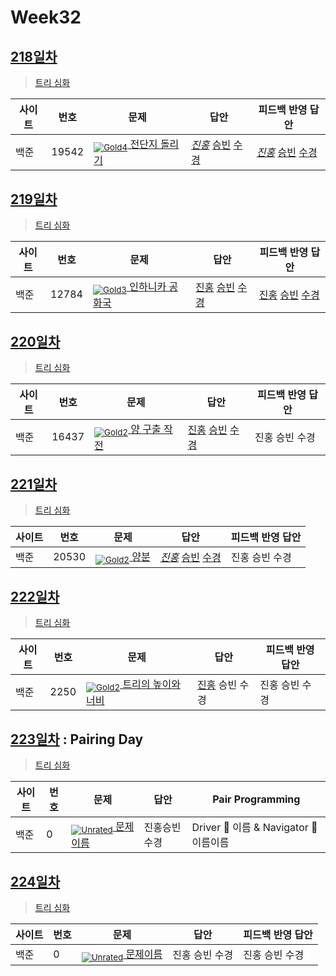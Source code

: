 <!-- tier 리스트 S -->
[Unrated]: https://user-images.githubusercontent.com/33937365/126247607-85783912-c11a-4d50-ac36-8cc7dcb75cd2.png
[Gold5]: https://user-images.githubusercontent.com/33937365/126247627-2979d4d5-915a-4c4e-adb7-c171f9bafe28.png
[Gold4]: https://user-images.githubusercontent.com/33937365/126247629-b24e1e24-4579-450f-bc3c-f166361091dd.png
[Gold3]: https://user-images.githubusercontent.com/33937365/126247630-80fb15af-debc-451d-a937-6c9c6bfa693b.png
[Gold2]: https://user-images.githubusercontent.com/33937365/126247633-7112f6a6-57da-4d1d-953f-5414ba8ffc3d.png
[Gold1]: https://user-images.githubusercontent.com/33937365/126247635-42bd3af9-e129-4379-b44a-22d75de3def6.png
[Platinum5]: https://user-images.githubusercontent.com/33937365/126247636-763e3bc4-43a9-4724-8ce1-c2288aecb636.png
<!-- tier 리스트 E -->

# Week32

## [218일차](Day218)

> [트리 심화](https://www.acmicpc.net/group/workbook/view/9797/35976)

| 사이트 | 번호 | 문제                 | 답안                | 피드백 반영 답안    |
| ------ | ---- | -------------------- | ------------------- | ------------------- |
| 백준   | 19542 | [<sub>![Gold4]</sub> 전단지 돌리기](https://www.acmicpc.net/problem/19542) | *[진홍](Day218/boj19542_kjh.java)* [승빈](Day218/boj19542_wsb.java) [수경](Day218/boj19542_hsk.py) | *[진홍](Day218/boj19542_kjh_fb.java)* [승빈](Day218/boj19542_wsb_fb.java) [수경](Day218/boj19542_hsk_fb.py) |

## [219일차](Day219)

> [트리 심화](https://www.acmicpc.net/group/workbook/view/9797/36009)

| 사이트 | 번호 | 문제                 | 답안                | 피드백 반영 답안    |
| ------ | ---- | -------------------- | ------------------- | ------------------- |
| 백준   | 12784 | [<sub>![Gold3]</sub> 인하니카 공화국](https://www.acmicpc.net/problem/12784) | [진홍](Day219/boj12784_kjh.java) [승빈](Day219/boj12784_wsb.java) [수경](Day219/boj12784_hsk.js) | [진홍](Day219/boj12784_kjh_fb.java) [승빈](Day219/boj12784_wsb.java) [수경](Day219/boj12784_hsk_fb.js) |

## [220일차](Day220)

> [트리 심화](https://www.acmicpc.net/group/workbook/view/9797/36044)

| 사이트 | 번호 | 문제                 | 답안                | 피드백 반영 답안    |
| ------ | ---- | -------------------- | ------------------- | ------------------- |
| 백준   | 16437    | [<sub>![Gold2]</sub> 양 구출 작전](https://www.acmicpc.net/problem/16437) | [진홍](Day220/boj16437_kjh.java) [승빈](Day220/boj16437_wsb.java) [수경](Day220/boj16437_hsk.js) | 진홍 승빈 수경 |

## [221일차](Day221)

> [트리 심화](https://www.acmicpc.net/group/workbook/view/9797/36113)

| 사이트 | 번호 | 문제                 | 답안                | 피드백 반영 답안    |
| ------ | ---- | -------------------- | ------------------- | ------------------- |
| 백준   | 20530 | [<sub>![Gold2]</sub> 양분](https://www.acmicpc.net/problem/20530) | *[진홍](Day221/boj20530_kjh.java)* [승빈](Day221/boj20530_wsb.java) [수경](Day221/boj20530_hsk.js) | 진홍 승빈 수경 |

## [222일차](Day222)

> [트리 심화](https://www.acmicpc.net/group/workbook/view/9797/36135)

| 사이트 | 번호 | 문제                 | 답안                | 피드백 반영 답안    |
| ------ | ---- | -------------------- | ------------------- | ------------------- |
| 백준   | 2250 | [<sub>![Gold2]</sub> 트리의 높이와 너비](https://www.acmicpc.net/problem/2250) | [진홍](Day222/boj2250_kjh.java) 승빈 수경 | 진홍 승빈 수경 |

## [223일차](Day223) : Pairing Day

> [트리 심화](문제집링크)

| 사이트 | 번호 | 문제                 | 답안                | Pair Programming    |
| ------ | ---- | -------------------- | ------------------- | ------------------- |
| 백준   | 0    | [<sub>![Unrated]</sub> 문제이름](문제링크) | 진홍승빈수경 | Driver 🚗 이름 & Navigator 🧭 이름이름 |

## [224일차](Day224)

> [트리 심화](문제집링크)

| 사이트 | 번호 | 문제                 | 답안                | 피드백 반영 답안    |
| ------ | ---- | -------------------- | ------------------- | ------------------- |
| 백준   | 0    | [<sub>![Unrated]</sub> 문제이름](문제링크) | 진홍 승빈 수경 | 진홍 승빈 수경 |
